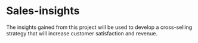 # Sales-insights
 The insights gained from this project will be used to develop a cross-selling strategy that will increase customer satisfaction and revenue.
